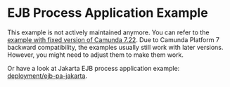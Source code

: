 # EJB Process Application Example

This example is not actively maintained anymore. You can refer to the [example with fixed version of Camunda 7.22](https://github.com/camunda/camunda-bpm-examples/tree/7.22/deployment/ejb-pa).
Due to Camunda Platform 7 backward compatibility, the examples usually still work with later versions. However, you might need to adjust them to make them work.

Or have a look at Jakarta EJB process application example: [deployment/ejb-pa-jakarta](/deployment/ejb-pa-jakarta).